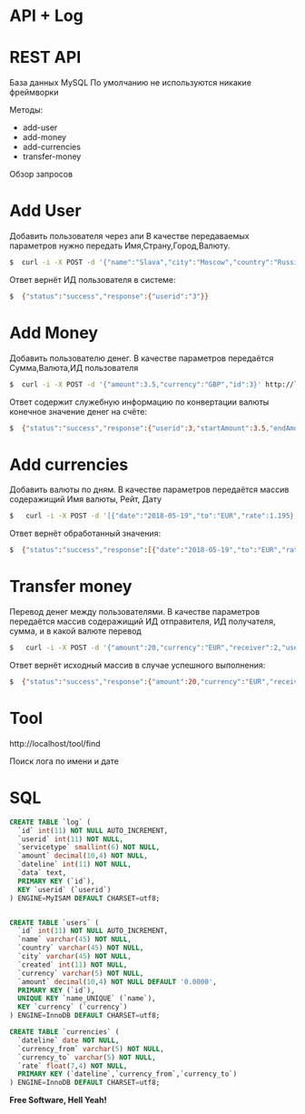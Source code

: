 # API + Log

# REST API

База данных MySQL
По умолчанию не используются никакие фреймворки

Методы:
  - add-user
  - add-money
  - add-currencies
  - transfer-money

Обзор запросов

# Add User
Добавить пользователя через апи
В качестве передаваемых параметров нужно передать Имя,Страну,Город,Валюту.
```sh
$  curl -i -X POST -d '{"name":"Slava","city":"Moscow","country":"Russia","currency":"RUB"}' http://localhost/api/add-user
```
Ответ вернёт ИД пользователя в системе:
```sh
$  {"status":"success","response":{"userid":"3"}}
```

# Add Money
Добавить пользователю денег.
В качестве параметров передаётся Сумма,Валюта,ИД пользователя
```sh
$  curl -i -X POST -d '{"amount":3.5,"currency":"GBP","id":3}' http://localhost/api/add-money
```
Ответ содержит служебную информацию по конвертации валюты конечное значение денег на счёте:
```sh
$  {"status":"success","response":{"userid":3,"startAmount":3.5,"endAmount":292.9614,"startCurrency":"GBP","endCurrency":"RUB","totalUserAmount":292.9614}}
```

# Add currencies
Добавить валюты по дням.
В качестве параметров передаётся массив содеражищий Имя валюты, Рейт, Дату
```sh
$   curl -i -X POST -d '[{"date":"2018-05-19","to":"EUR","rate":1.195},{"to":"EUR","rate":1.1952},{"date":"2018-05-21","to":"RUB","rate":61.9}]' http://localhost/api/add-currencies
```
Ответ вернёт обработанный значения:
```sh
$  {"status":"success","response":[{"date":"2018-05-19","to":"EUR","rate":1.195,"from":"USD"},{"to":"EUR","rate":1.1952,"date":"2018-05-20","from":"USD"},{"date":"2018-05-21","to":"RUB","rate":61.9,"from":"USD"}]}
```

# Transfer money
Перевод денег между пользователями.
В качестве параметров передаётся массив содеражищий ИД отправителя, ИД получателя, сумма, и в какой валюте перевод
```sh
$   curl -i -X POST -d '{"amount":20,"currency":"EUR","receiver":2,"userid":1}' http://localhost/api/transfer-money
```
Ответ вернёт исходный массив в случае успешного выполнения:
```sh
$  {"status":"success","response":{"amount":20,"currency":"EUR","receiver":2,"userid":1}}
```

# Tool
http://localhost/tool/find

Поиск лога по имени и дате

# SQL

``` sql
CREATE TABLE `log` (
  `id` int(11) NOT NULL AUTO_INCREMENT,
  `userid` int(11) NOT NULL,
  `servicetype` smallint(6) NOT NULL,
  `amount` decimal(10,4) NOT NULL,
  `dateline` int(11) NOT NULL,
  `data` text,
  PRIMARY KEY (`id`),
  KEY `userid` (`userid`)
) ENGINE=MyISAM DEFAULT CHARSET=utf8;


CREATE TABLE `users` (
  `id` int(11) NOT NULL AUTO_INCREMENT,
  `name` varchar(45) NOT NULL,
  `country` varchar(45) NOT NULL,
  `city` varchar(45) NOT NULL,
  `created` int(11) NOT NULL,
  `currency` varchar(5) NOT NULL,
  `amount` decimal(10,4) NOT NULL DEFAULT '0.0000',
  PRIMARY KEY (`id`),
  UNIQUE KEY `name_UNIQUE` (`name`),
  KEY `currency` (`currency`)
) ENGINE=InnoDB DEFAULT CHARSET=utf8;

CREATE TABLE `сurrencies` (
  `dateline` date NOT NULL,
  `currency_from` varchar(5) NOT NULL,
  `currency_to` varchar(5) NOT NULL,
  `rate` float(7,4) NOT NULL,
  PRIMARY KEY (`dateline`,`currency_from`,`currency_to`)
) ENGINE=InnoDB DEFAULT CHARSET=utf8;
```

**Free Software, Hell Yeah!**

